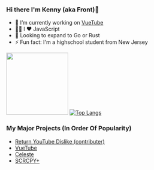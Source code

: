 ### Hi there I'm Kenny (aka Front)👋

- 🔭 I’m currently working on [VueTube](https://github.com/Frontesque/VueTube/)
- 👨‍💻 I ❤️ JavaScript
- 🌱 Looking to expand to Go or Rust
- ⚡ Fun fact: I'm a highschool student from New Jersey

<img height="165em" src="https://github-readme-stats.vercel.app/api?username=Frontesque&theme=tokyonight&show_icons=true&hide_border=true&count_private=true&include_all_commits=true" /> [![Top Langs](https://github-readme-stats.vercel.app/api/top-langs/?username=Frontesque&theme=tokyonight&hide_border=true&layout=compact)](https://github.com/anuraghazra/github-readme-stats)

### My Major Projects (In Order Of Popularity)
- [Return YouTube Dislike (contributer)](https://github.com/Anarios/return-youtube-dislike)
- [VueTube](https://github.com/Frontesque/VueTube)
- [Celeste](https://celeste.photos)
- [SCRCPY+](https://github.com/frontesque/scrcpy-plus)
